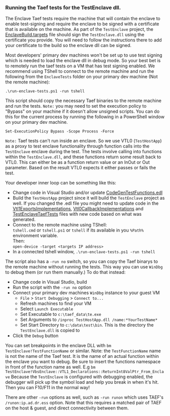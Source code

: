 ### Running the Taef tests for the TestEnclave dll.

The Enclave Taef tests require the machine that will contain the enclave to
enable test-signing and require the enclave to be signed with a certificate that
is available on the machine. As part of the `TestEnclave` project, the 
[EnclaveBuild.targets](.\TestEnclave\EnclaveBuild.targets) file should sign the `TestEnclave.dll`
using the certificate you provide. You will need to follow the instructions there to add
your certificate to the build so the enclave dll can be signed.

Most developers'  primary dev machines won't be set up to
use test signing which is needed to load the enclave dll in debug mode.
So your best bet is to remotely run the taef tests on a VM that has test signing enabled.
We recommend using TShell to connect to the remote machine and run the following from
the `EnclaveTests` folder on your primary dev machine (Not the remote machine):

`.\run-enclave-tests.ps1 -run tshell`

This script should copy the necessary Taef binaries to the remote machine and run
the tests. `Note:` you may need to set the execution policy to "Bypass" on your machine
if it doesn't allow unsigned scripts. You can do this for the current process by
running the following in a PowerShell window on your primary dev machine.

`Set-ExecutionPolicy Bypass -Scope Process -Force`

`Note:` Taef tests can't run inside an enclave. So we use VTL0 (`TestHostApp`)
as a proxy to test enclave functionality through function calls into the `TestEnclave` enclave 
during the test. The tests involve calling into functions within the `TestEnclave.dll`, and these
functions return some result back to VTL0. This can either be as a function return value or
an InOut or Out parameter. Based on the result VTL0 expects it either passes or fails the test.

Your developer inner loop can be something like this:

-   Change code in Visual Studio and/or update [CodeGenTestFunctions.edl](.\CodeGenTestFunctions.edl)
-   Build the `TestHostApp` project since it will build the `TestEnclave` project as
    well. If you changed the .edl file you might need to update code in the
    [Vtl1ExportsImplementations](.\TestEnclave\Vtl1ExportsImplementations.cpp),
    [Vtl0CallbackImplementations](.\TestHostApp\Vtl0CallbackImplementations.cpp) and 
    [TestEnclaveTaefTests](.\TestHostApp\TestEnclaveTaefTests.cpp) files with new code based on what was
    generated.
- Connect to the remote machine using TShell:<br>
   `tshell.cmd` or `tshell.ps1` or `tshell` if its available in you `%Path%` environment variable.<br>
   Then: <br> 
   `open-device -target <targets IP address> `
- In a connected tshell window,
   `.\run-enclave-tests.ps1 -run tshell`

The script also has a `-run no` switch, so you can copy the Taef binarys to the remote machine without
running the tests. This way you can use `WinDbg` to debug them
(or run them manually.) To do that instead:

-   Change code in Visual Studio, build
-   Run the script with the `-run no` option
-   Connect your primary dev machines `WinDbg` instance to your guest VM
    -   `File` > `Start Debugging` > `Connect to...`
    -   Refresh machines to find your VM
    -   Select `Launch Executable`
    -   Set Executable to `c:\taef_data\te.exe`
    -   Set Arguments to `/inproc TestHostApp.dll /name:*YourTestName*`
    -   Set Start Directory to `c:\data\test\bin`. This is the directory the `TestEnclave.dll` is copied to
-   Click the `Debug` button

You can set breakpoints in the enclave DLL with `bm
TestEnclave!TestFunctionName` or similar. Note: the `TestFunctionName` name is not the name
of the Taef test. It is the name of an actual function within the enclave you want to
debug. Be sure to insert the functions namespace in front of the function name as well.
E.g `bm TestEnclave!VbsEnclave::VTL1_Declarations::ReturnInt8ValPtr_From_Enclave`
Because the `TestEnclave` is
configured with debugging enabled, the debugger will pick up the symbol load and
help you break in when it's hit. Then you can F10/F11 in the normal way!

There are other `-run` options as well, such as `-run runon` which uses TAEF's
`/runon:ip.ad.dr.ess` option. Note that this requires a matched pair of TAEF on
the host & guest, and direct connectivity between them.
